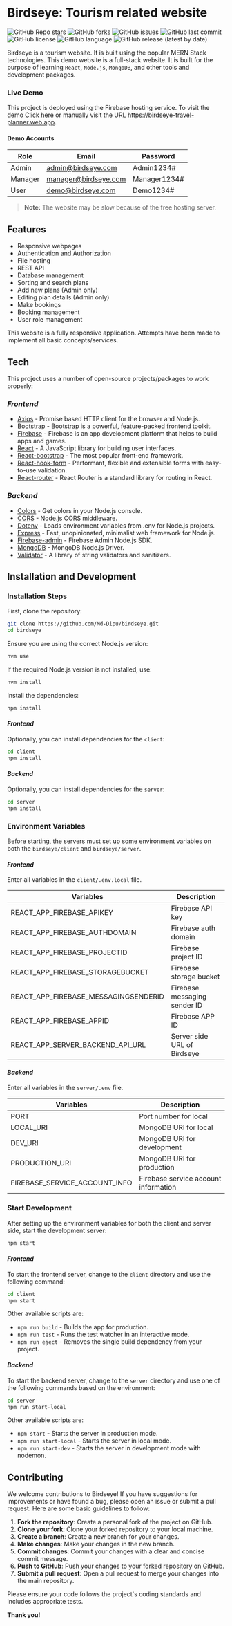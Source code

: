 # Birdseye: Tourism related website

![GitHub Repo stars](https://img.shields.io/github/stars/Md-Dipu/birdseye?style=social)
![GitHub forks](https://img.shields.io/github/forks/Md-Dipu/birdseye?style=social)
![GitHub issues](https://img.shields.io/github/issues/Md-Dipu/birdseye)
![GitHub last commit](https://img.shields.io/github/last-commit/Md-Dipu/birdseye)
![GitHub license](https://img.shields.io/github/license/Md-Dipu/birdseye?style=for-the-badge)
![GitHub language](https://img.shields.io/github/languages/top/Md-Dipu/birdseye?color=blue)
![GitHub release (latest by date)](https://img.shields.io/github/v/release/Md-Dipu/birdseye?style=for-the-badge)

Birdseye is a tourism website. It is built using the popular MERN Stack technologies. This demo website is a full-stack website. It is built for the purpose of learning `React`, `Node.js`, `MongoDB`, and other tools and development packages.

### Live Demo

This project is deployed using the Firebase hosting service. To visit the demo [Click here](https://birdseye-travel-planner.web.app) or manually visit the URL https://birdseye-travel-planner.web.app.

#### Demo Accounts

| Role | Email | Password |
| ------ | ------ | ------ |
| Admin | admin@birdseye.com | Admin1234# |
| Manager | manager@birdseye.com | Manager1234# |
| User | demo@birdseye.com | Demo1234# |

> **Note:** The website may be slow because of the free hosting server.

## Features

- Responsive webpages
- Authentication and Authorization
- File hosting
- REST API
- Database management
- Sorting and search plans
- Add new plans (Admin only)
- Editing plan details (Admin only)
- Make bookings
- Booking management
- User role management

This website is a fully responsive application. Attempts have been made to implement all basic concepts/services.

## Tech

This project uses a number of open-source projects/packages to work properly:

### _Frontend_
- [Axios](https://axios-http.com/) - Promise based HTTP client for the browser and Node.js.
- [Bootstrap](https://getbootstrap.com/) - Bootstrap is a powerful, feature-packed frontend toolkit.
- [Firebase](https://firebase.google.com/) - Firebase is an app development platform that helps to build apps and games.
- [React](https://reactjs.org/) - A JavaScript library for building user interfaces.
- [React-bootstrap](https://react-bootstrap.github.io/) - The most popular front-end framework.
- [React-hook-form](https://react-hook-form.com/) - Performant, flexible and extensible forms with easy-to-use validation.
- [React-router](https://reactrouter.com/) - React Router is a standard library for routing in React.

### _Backend_
- [Colors](https://github.com/Marak/colors.js) - Get colors in your Node.js console.
- [CORS](https://github.com/expressjs/cors#readme) - Node.js CORS middleware.
- [Dotenv](https://github.com/motdotla/dotenv#readme) - Loads environment variables from .env for Node.js projects.
- [Express](https://expressjs.com/) - Fast, unopinionated, minimalist web framework for Node.js.
- [Firebase-admin](https://www.npmjs.com/package/firebase-admin) - Firebase Admin Node.js SDK.
- [MongoDB](https://www.npmjs.com/package/mongodb) - MongoDB Node.js Driver.
- [Validator](https://github.com/validatorjs/validator.js) - A library of string validators and sanitizers.

## Installation and Development

### Installation Steps

First, clone the repository:

```sh
git clone https://github.com/Md-Dipu/birdseye.git
cd birdseye
```

Ensure you are using the correct Node.js version:

```sh
nvm use
```

If the required Node.js version is not installed, use:

```sh
nvm install
```

Install the dependencies:

```sh
npm install
```

#### _Frontend_

Optionally, you can install dependencies for the `client`:

```sh
cd client
npm install
```

#### _Backend_

Optionally, you can install dependencies for the `server`:

```sh
cd server
npm install
```

### Environment Variables

Before starting, the servers must set up some environment variables on both the `birdseye/client` and `birdseye/server`.

#### _Frontend_

Enter all variables in the `client/.env.local` file.

| Variables | Description |
| ------ | ------ |
| REACT_APP_FIREBASE_APIKEY | Firebase API key |
| REACT_APP_FIREBASE_AUTHDOMAIN | Firebase auth domain |
| REACT_APP_FIREBASE_PROJECTID | Firebase project ID |
| REACT_APP_FIREBASE_STORAGEBUCKET | Firebase storage bucket |
| REACT_APP_FIREBASE_MESSAGINGSENDERID | Firebase messaging sender ID |
| REACT_APP_FIREBASE_APPID | Firebase APP ID |
| REACT_APP_SERVER_BACKEND_API_URL | Server side URL of Birdseye |

#### _Backend_

Enter all variables in the `server/.env` file.

| Variables | Description |
| ------ | ------ |
| PORT | Port number for local |
| LOCAL_URI | MongoDB URI for local |
| DEV_URI | MongoDB URI for development |
| PRODUCTION_URI | MongoDB URI for production |
| FIREBASE_SERVICE_ACCOUNT_INFO | Firebase service account information |

### Start Development

After setting up the environment variables for both the client and server side, start the development server:

```sh
npm start
```

#### _Frontend_

To start the frontend server, change to the `client` directory and use the following command:

```sh
cd client
npm start
```

Other available scripts are:

- `npm run build` - Builds the app for production.
- `npm run test` - Runs the test watcher in an interactive mode.
- `npm run eject` - Removes the single build dependency from your project.

#### _Backend_

To start the backend server, change to the `server` directory and use one of the following commands based on the environment:

```sh
cd server
npm run start-local
```

Other available scripts are:

- `npm start` - Starts the server in production mode.
- `npm run start-local` - Starts the server in local mode.
- `npm run start-dev` - Starts the server in development mode with nodemon.

## Contributing

We welcome contributions to Birdseye! If you have suggestions for improvements or have found a bug, please open an issue or submit a pull request. Here are some basic guidelines to follow:

1. **Fork the repository**: Create a personal fork of the project on GitHub.
2. **Clone your fork**: Clone your forked repository to your local machine.
3. **Create a branch**: Create a new branch for your changes.
4. **Make changes**: Make your changes in the new branch.
5. **Commit changes**: Commit your changes with a clear and concise commit message.
6. **Push to GitHub**: Push your changes to your forked repository on GitHub.
7. **Submit a pull request**: Open a pull request to merge your changes into the main repository.

Please ensure your code follows the project's coding standards and includes appropriate tests.

**Thank you!**
